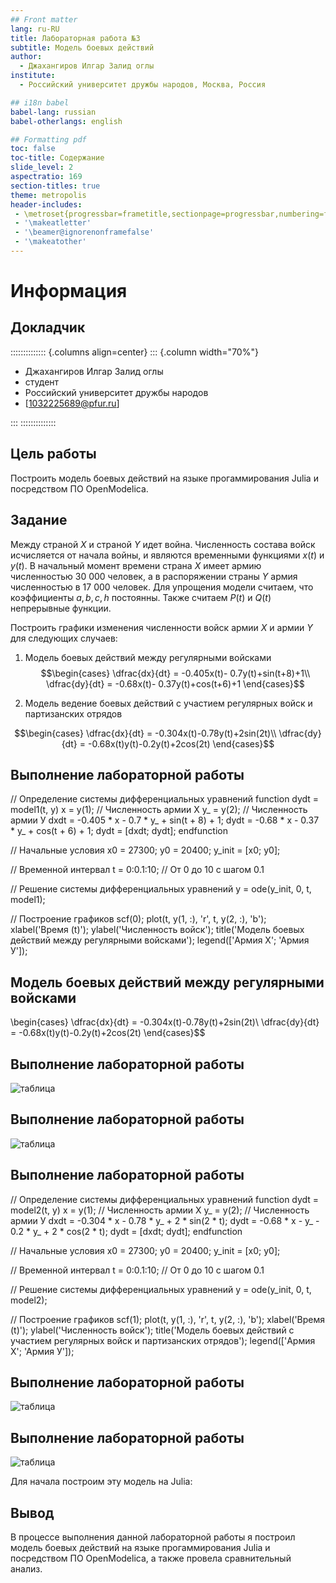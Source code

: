 ```yaml
---
## Front matter
lang: ru-RU
title: Лабораторная работа №3
subtitle: Модель боевых действий
author:
  - Джахангиров Илгар Залид оглы
institute:
  - Российский университет дружбы народов, Москва, Россия

## i18n babel
babel-lang: russian
babel-otherlangs: english

## Formatting pdf
toc: false
toc-title: Содержание
slide_level: 2
aspectratio: 169
section-titles: true
theme: metropolis
header-includes:
 - \metroset{progressbar=frametitle,sectionpage=progressbar,numbering=fraction}
 - '\makeatletter'
 - '\beamer@ignorenonframefalse'
 - '\makeatother'
---
```


# Информация

## Докладчик

:::::::::::::: {.columns align=center}
::: {.column width="70%"}

  * Джахангиров Илгар Залид оглы
  * студент
  * Российский университет дружбы народов
  * [1032225689@pfur.ru]

:::
::::::::::::::

## Цель работы

Построить модель боевых действий на языке прогаммирования Julia и посредством ПО OpenModelica.

## Задание

Между страной $X$ и страной $Y$ идет война. Численность состава войск
исчисляется от начала войны, и являются временными функциями $x(t)$ и $y(t)$. В
начальный момент времени страна $X$ имеет армию численностью 30 000 человек,
а в распоряжении страны $Y$ армия численностью в 17 000 человек. Для упрощения
модели считаем, что коэффициенты $a, b, c, h$ постоянны. Также считаем $P(t)$ и $Q(t)$ непрерывные функции.

Построить графики изменения численности войск армии $X$ и армии $Y$ для  следующих случаев:

1. Модель боевых действий между регулярными войсками
$$\begin{cases}
    \dfrac{dx}{dt} = -0.405x(t)- 0.7y(t)+sin(t+8)+1\\
    \dfrac{dy}{dt} = -0.68x(t)- 0.37y(t)+cos(t+6)+1
\end{cases}$$

2. Модель ведение боевых действий с участием регулярных войск и партизанских отрядов

$$\begin{cases}
    \dfrac{dx}{dt} = -0.304x(t)-0.78y(t)+2sin(2t)\\
    \dfrac{dy}{dt} = -0.68x(t)y(t)-0.2y(t)+2cos(2t)
\end{cases}$$


## Выполнение лабораторной работы

// Определение системы дифференциальных уравнений
function dydt = model1(t, y)
    x = y(1); // Численность армии Х
    y_ = y(2); // Численность армии У
    dxdt = -0.405 * x - 0.7 * y_ + sin(t + 8) + 1;
    dydt = -0.68 * x - 0.37 * y_ + cos(t + 6) + 1;
    dydt = [dxdt; dydt];
endfunction

// Начальные условия
x0 = 27300;
y0 = 20400;
y_init = [x0; y0];

// Временной интервал
t = 0:0.1:10; // От 0 до 10 с шагом 0.1

// Решение системы дифференциальных уравнений
y = ode(y_init, 0, t, model1);

// Построение графиков
scf(0);
plot(t, y(1, :), 'r', t, y(2, :), 'b');
xlabel('Время (t)');
ylabel('Численность войск');
title('Модель боевых действий между регулярными войсками');
legend(['Армия Х'; 'Армия У']);

## Модель боевых действий между регулярными войсками

\begin{cases}
    \dfrac{dx}{dt} = -0.304x(t)-0.78y(t)+2sin(2t)\\
    \dfrac{dy}{dt} = -0.68x(t)y(t)-0.2y(t)+2cos(2t)
\end{cases}$$

## Выполнение лабораторной работы

![таблица](image/1.png)

## Выполнение лабораторной работы

![таблица](image/2.png)

## Выполнение лабораторной работы

// Определение системы дифференциальных уравнений
function dydt = model2(t, y)
    x = y(1); // Численность армии Х
    y_ = y(2); // Численность армии У
    dxdt = -0.304 * x - 0.78 * y_ + 2 * sin(2 * t);
    dydt = -0.68 * x - y_ - 0.2 * y_ + 2 * cos(2 * t);
    dydt = [dxdt; dydt];
endfunction

// Начальные условия
x0 = 27300;
y0 = 20400;
y_init = [x0; y0];

// Временной интервал
t = 0:0.1:10; // От 0 до 10 с шагом 0.1

// Решение системы дифференциальных уравнений
y = ode(y_init, 0, t, model2);

// Построение графиков
scf(1);
plot(t, y(1, :), 'r', t, y(2, :), 'b');
xlabel('Время (t)');
ylabel('Численность войск');
title('Модель боевых действий с участием регулярных войск и партизанских отрядов');
legend(['Армия Х'; 'Армия У']);

## Выполнение лабораторной работы

![таблица](image/4.png)

## Выполнение лабораторной работы

![таблица](image/3.png)

Для начала построим эту модель на Julia:

## Вывод

 В процессе выполнения данной лабораторной работы я построил модель боевых действий на языке прогаммирования Julia и посредством ПО OpenModelica, а также провела сравнительный анализ.
